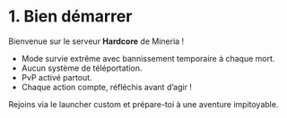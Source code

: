 # 1. Bien démarrer

Bienvenue sur le serveur **Hardcore** de Mineria !

- Mode survie extrême avec bannissement temporaire à chaque mort.
- Aucun système de téléportation.
- PvP activé partout.
- Chaque action compte, réfléchis avant d’agir !

Rejoins via le launcher custom et prépare-toi à une aventure impitoyable.
